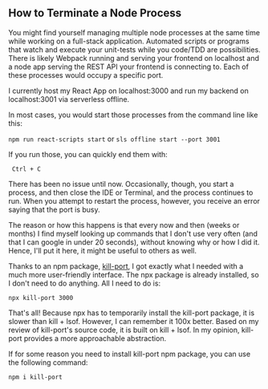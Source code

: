 ## How to Terminate a Node Process

You might find yourself managing multiple node processes at the same time while working on a full-stack application. Automated scripts or programs that watch and execute your unit-tests while you code/TDD are possibilities. There is likely Webpack running and serving your frontend on localhost and a node app serving the REST API your frontend is connecting to. Each of these processes would occupy a specific port.

I currently host my React App on localhost:3000 and run my backend on localhost:3001 via serverless offline.

In most cases, you would start those processes from the command line like this:


```npm run react-scripts start```  or ```sls offline start --port 3001``` 

If you run those, you can quickly end them with:


``` Ctrl + C``` 

There has been no issue until now. Occasionally, though, you start a process, and then close the IDE or Terminal, and the process continues to run. When you attempt to restart the process, however, you receive an error saying that the port is busy.

The reason or how this happens is that every now and then (weeks or months) I find myself looking up commands that I don't use very often (and that I can google in under 20 seconds), without knowing why or how I did it. Hence, I'll put it here, it might be useful to others as well.

Thanks to an npm package, [kill-port](https://www.npmjs.com/package/kill-port), I got exactly what I needed with a much more user-friendly interface. The npx package is already installed, so I don't need to do anything. All I need to do is:


```npx kill-port 3000``` 

That's all! Because npx has to temporarily install the kill-port package, it is slower than kill + lsof. However, I can remember it 100x better. Based on my review of kill-port's source code, it is built on kill + lsof. In my opinion, kill-port provides a more approachable abstraction. 

If for some reason you need to install kill-port npm package, you can use the following command:


```npm i kill-port``` 


